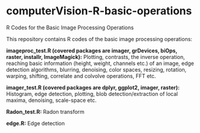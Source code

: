# computerVision-R-basic-operations
R Codes for the Basic Image Processing Operations

This repository contains R codes of the basic image processing operations:

**imageproc_test.R (covered packages are imager, grDevices, biOps, raster, installr, ImageMagick):** Plotting, contrasts, the inverse operation, reaching basic information (height, weight, channels etc.) of an image, edge detection algorithms, blurring, denoising, color spaces, resizing, rotation, warping, shifting, correlate and colvolve operations, FFT etc.

**imager_test.R (covered packages are dplyr, ggplot2, imager, raster):** Histogram, edge detection, plotting, blob detection/extraction of local maxima, denoising, scale-space etc.

**Radon_test.R:** Radon transform

**edge.R:** Edge detection
